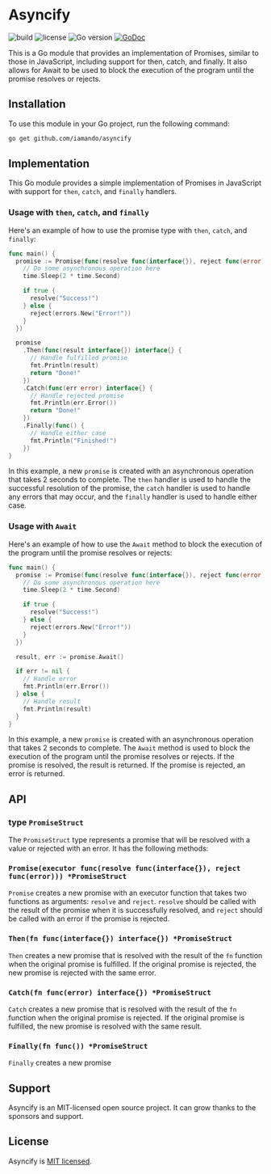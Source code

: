 # Asyncify

![build](https://github.com/iamando/asyncify/workflows/build/badge.svg)
![license](https://img.shields.io/github/license/iamando/asyncify?color=success)
![Go version](https://img.shields.io/github/go-mod/go-version/iamando/asyncify)
[![GoDoc](https://godoc.org/github.com/iamando/asyncify?status.svg)](https://godoc.org/github.com/iamando/asyncify)

This is a Go module that provides an implementation of Promises, similar to those in JavaScript, including support for then, catch, and finally. It also allows for Await to be used to block the execution of the program until the promise resolves or rejects.

## Installation

To use this module in your Go project, run the following command:

```bash
go get github.com/iamando/asyncify
```

## Implementation

This Go module provides a simple implementation of Promises in JavaScript with support for `then`, `catch`, and `finally` handlers.

### Usage with `then`, `catch`, and `finally`

Here's an example of how to use the promise type with `then`, `catch`, and `finally`:

```go
func main() {
  promise := Promise(func(resolve func(interface{}), reject func(error)) {
    // Do some asynchronous operation here
    time.Sleep(2 * time.Second)

    if true {
      resolve("Success!")
    } else {
      reject(errors.New("Error!"))
    }
  })

  promise
    .Then(func(result interface{}) interface{} {
      // Handle fulfilled promise
      fmt.Println(result)
      return "Done!"
    })
    .Catch(func(err error) interface{} {
      // Handle rejected promise
      fmt.Println(err.Error())
      return "Done!"
    })
    .Finally(func() {
      // Handle either case
      fmt.Println("Finished!")
    })
}
```

In this example, a new `promise` is created with an asynchronous operation that takes 2 seconds to complete. The `then` handler is used to handle the successful resolution of the promise, the `catch` handler is used to handle any errors that may occur, and the `finally` handler is used to handle either case.

### Usage with `Await`

Here's an example of how to use the `Await` method to block the execution of the program until the promise resolves or rejects:

```go
func main() {
  promise := Promise(func(resolve func(interface{}), reject func(error)) {
    // Do some asynchronous operation here
    time.Sleep(2 * time.Second)

    if true {
      resolve("Success!")
    } else {
      reject(errors.New("Error!"))
    }
  })

  result, err := promise.Await()

  if err != nil {
    // Handle error
    fmt.Println(err.Error())
  } else {
    // Handle result
    fmt.Println(result)
  }
}
```

In this example, a new `promise` is created with an asynchronous operation that takes 2 seconds to complete. The `Await` method is used to block the execution of the program until the promise resolves or rejects. If the promise is resolved, the result is returned. If the promise is rejected, an error is returned.

## API

### type `PromiseStruct`

The `PromiseStruct` type represents a promise that will be resolved with a value or rejected with an error. It has the following methods:

### `Promise(executor func(resolve func(interface{}), reject func(error))) *PromiseStruct`

`Promise` creates a new promise with an executor function that takes two functions as arguments: `resolve` and `reject`. `resolve` should be called with the result of the promise when it is successfully resolved, and `reject` should be called with an error if the promise is rejected.

### `Then(fn func(interface{}) interface{}) *PromiseStruct`

`Then` creates a new promise that is resolved with the result of the `fn` function when the original promise is fulfilled. If the original promise is rejected, the new promise is rejected with the same error.

### `Catch(fn func(error) interface{}) *PromiseStruct`

`Catch` creates a new promise that is resolved with the result of the `fn` function when the original promise is rejected. If the original promise is fulfilled, the new promise is resolved with the same result.

### `Finally(fn func()) *PromiseStruct`

`Finally` creates a new promise

## Support

Asyncify is an MIT-licensed open source project. It can grow thanks to the sponsors and support.

## License

Asyncify is [MIT licensed](LICENSE).
